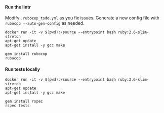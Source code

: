 #### Run the lintr

Modify `.rubocop_todo.yml` as you fix issues.
Generate a new config file with `rubocop --auto-gen-config` as needed.

```
docker run -it -v $(pwd):/source --entrypoint bash ruby:2.6-slim-stretch
apt-get update
apt-get install -y gcc make

gem install rubocop
rubocop

```

#### Run tests locally

```
docker run -it -v $(pwd):/source --entrypoint bash ruby:2.6-slim-stretch
apt-get update
apt-get install -y gcc make

gem install rspec
rspec tests

```
